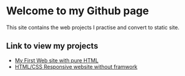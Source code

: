 # Welcome to my Github page

This site contains the web projects I practise and convert to static site.

## Link to view my projects
<ul>
    <li><a href="https://sahapat.github.io/InspireTale-FirstWebsite/">My First Web site with pure HTML</a></li>
    <li><a href="https://sahapat.github.io/HTML-CSS-Responsive-Learn/">HTML/CSS Responsive website without framwork</a></li>
</ul>
